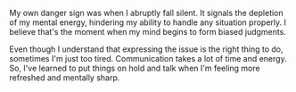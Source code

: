 My own danger sign was when I abruptly fall silent. It signals the depletion of my mental energy, hindering my ability to handle any situation properly. I believe that's the moment when my mind begins to form biased judgments.

Even though I understand that expressing the issue is the right thing to do, sometimes I'm just too tired. Communication takes a lot of time and energy. So, I've learned to put things on hold and talk when I'm feeling more refreshed and mentally sharp.